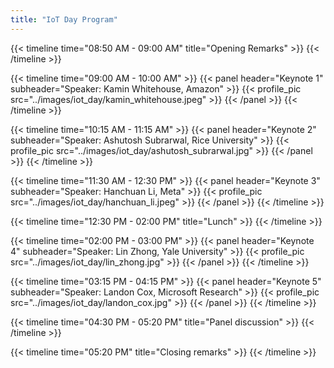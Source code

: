 ```yaml
---
title: "IoT Day Program"
---
```


{{< timeline time="08:50 AM - 09:00 AM" title="Opening Remarks" >}}
{{< /timeline >}}

{{< timeline time="09:00 AM - 10:00 AM" >}}
{{< panel header="Keynote 1" subheader="Speaker: Kamin Whitehouse, Amazon" >}}
{{< profile_pic src="../images/iot_day/kamin_whitehouse.jpeg" >}}
{{< /panel >}}
{{< /timeline >}}

{{< timeline time="10:15 AM - 11:15 AM" >}}
{{< panel header="Keynote 2" subheader="Speaker: Ashutosh Subrarwal, Rice University" >}}
{{< profile_pic src="../images/iot_day/ashutosh_subrarwal.jpg" >}}
{{< /panel >}}
{{< /timeline >}}

{{< timeline time="11:30 AM - 12:30 PM" >}}
{{< panel header="Keynote 3" subheader="Speaker: Hanchuan Li, Meta" >}}
{{< profile_pic src="../images/iot_day/hanchuan_li.jpeg" >}}
{{< /panel >}}
{{< /timeline >}}

{{< timeline time="12:30 PM - 02:00 PM" title="Lunch" >}}
{{< /timeline >}}

{{< timeline time="02:00 PM - 03:00 PM" >}}
{{< panel header="Keynote 4" subheader="Speaker: Lin Zhong, Yale University" >}}
{{< profile_pic src="../images/iot_day/lin_zhong.jpg" >}}
{{< /panel >}}
{{< /timeline >}}

{{< timeline time="03:15 PM - 04:15 PM" >}}
{{< panel header="Keynote 5" subheader="Speaker: Landon Cox, Microsoft Research" >}}
{{< profile_pic src="../images/iot_day/landon_cox.jpg" >}}
{{< /panel >}}
{{< /timeline >}}

<!-- {{< timeline time="03:15 PM - 03:45 PM" title="Coffee Break" >}}
{{< /timeline >}} -->

{{< timeline time="04:30 PM - 05:20 PM" title="Panel discussion" >}}
{{< /timeline >}}

{{< timeline time="05:20 PM" title="Closing remarks" >}}
{{< /timeline >}}
